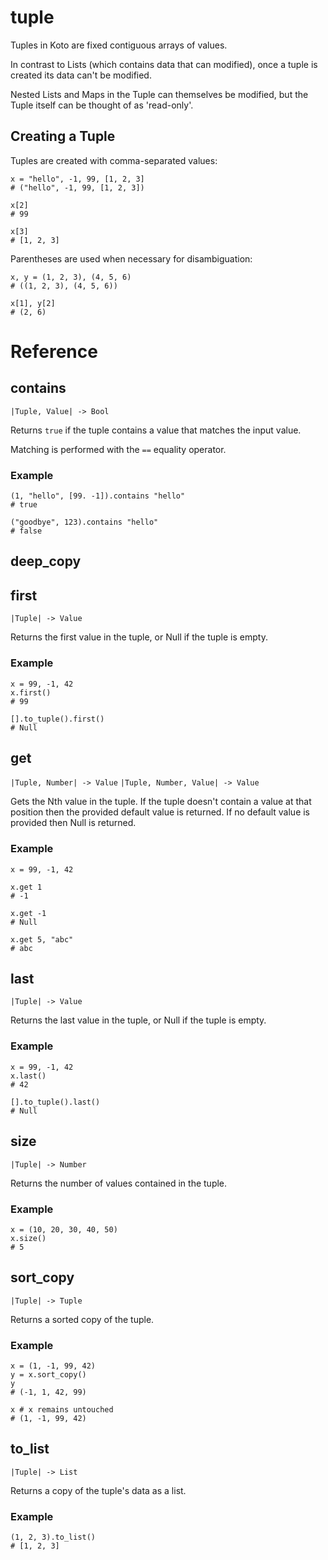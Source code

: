 # tuple

Tuples in Koto are fixed contiguous arrays of values.

In contrast to Lists (which contains data that can modified),
once a tuple is created its data can't be modified.

Nested Lists and Maps in the Tuple can themselves be modified,
but the Tuple itself can be thought of as 'read-only'.

## Creating a Tuple

Tuples are created with comma-separated values:

```koto
x = "hello", -1, 99, [1, 2, 3]
# ("hello", -1, 99, [1, 2, 3])

x[2]
# 99

x[3]
# [1, 2, 3]
```

Parentheses are used when necessary for disambiguation:

```koto
x, y = (1, 2, 3), (4, 5, 6)
# ((1, 2, 3), (4, 5, 6))

x[1], y[2]
# (2, 6)
```

# Reference

## contains

`|Tuple, Value| -> Bool`

Returns `true` if the tuple contains a value that matches the input value.

Matching is performed with the `==` equality operator.

### Example

```koto
(1, "hello", [99. -1]).contains "hello"
# true

("goodbye", 123).contains "hello"
# false
```

## deep_copy

## first

`|Tuple| -> Value`

Returns the first value in the tuple, or Null if the tuple is empty.

### Example

```koto
x = 99, -1, 42
x.first()
# 99

[].to_tuple().first()
# Null
```

## get

`|Tuple, Number| -> Value`
`|Tuple, Number, Value| -> Value`

Gets the Nth value in the tuple.
If the tuple doesn't contain a value at that position then the provided default
value is returned. If no default value is provided then Null is returned.

### Example

```koto
x = 99, -1, 42

x.get 1
# -1

x.get -1
# Null

x.get 5, "abc"
# abc
```

## last

`|Tuple| -> Value`

Returns the last value in the tuple, or Null if the tuple is empty.

### Example

```koto
x = 99, -1, 42
x.last()
# 42

[].to_tuple().last()
# Null
```

## size

`|Tuple| -> Number`

Returns the number of values contained in the tuple.

### Example

```koto
x = (10, 20, 30, 40, 50)
x.size()
# 5
```

## sort_copy

`|Tuple| -> Tuple`

Returns a sorted copy of the tuple.

### Example

```koto
x = (1, -1, 99, 42)
y = x.sort_copy()
y
# (-1, 1, 42, 99)

x # x remains untouched
# (1, -1, 99, 42)
```

## to_list

`|Tuple| -> List`

Returns a copy of the tuple's data as a list.

### Example

```koto
(1, 2, 3).to_list()
# [1, 2, 3]
```
